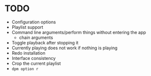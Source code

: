 # TODO
- Configuration options
- Playlist support
- Command line arguments/perform things without entering the app
  - chain arguments
- Toggle playback after stopping it
- Currently playing does not work if nothing is playing
- Redo installation
- Interface consistency
- Crop the current playlist
- `dpm option r`